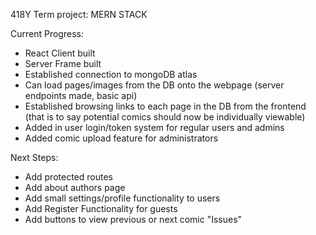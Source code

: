 418Y Term project:
MERN STACK


Current Progress:
- React Client built
- Server Frame built
- Established connection to mongoDB atlas
- Can load pages/images from the DB onto the webpage (server endpoints made, basic api)
- Established browsing links to each page in the DB from the frontend (that is to say potential comics should now be individually viewable)
- Added in user login/token system for regular users and admins
- Added comic upload feature for administrators

Next Steps:
- Add protected routes
- Add about authors page
- Add small settings/profile functionality to users
- Add Register Functionality for guests
- Add buttons to view previous or next comic "Issues"
